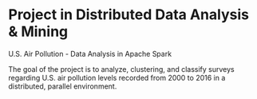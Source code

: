 # Project in Distributed Data Analysis & Mining
U.S. Air Pollution - Data Analysis in Apache Spark

The goal of the project is to analyze, clustering, and classify surveys regarding U.S. air pollution levels recorded from 2000 to 2016 in a distributed, parallel environment.

